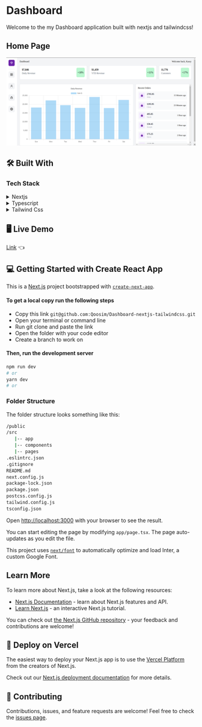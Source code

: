 # Dashboard

Welcome to the my Dashboard application built with nextjs and tailwindcss!


## Home Page
![screenshot](./public/page-1.png)


## 🛠 Built With <a name="built-with"></a>

### Tech Stack <a name="tech-stack"></a>


<details>
  <summary>Nextjs</summary>
  <ul>
    <li><a>https://nextjs.org/</a></li>
  </ul>
</details>


<details>
  <summary>Typescript</summary>
  <ul>
    <li><a>https://www.typescriptlang.org/</a></li>
  </ul>
</details>

<details>
  <summary>Tailwind Css</summary>
  <ul>
    <li><a>https://tailwindcss.com/</a></li>
  </ul>
</details>

## 🖥️ Live Demo
[Link](https://dashboard-nextjs-tailwindcss.netlify.app/) :point_left:

## 💻 Getting Started with Create React App

This is a [Next.js](https://nextjs.org/) project bootstrapped with [`create-next-app`](https://github.com/vercel/next.js/tree/canary/packages/create-next-app).

#### To get a local copy run the following steps

- Copy this link `git@github.com:Qoosim/Dashboard-nextjs-tailwindcss.git`
- Open your terminal or command line
- Run git clone and paste the link
- Open the folder with your code editor
- Create a branch to work on

#### Then, run the development server

```bash
npm run dev
# or
yarn dev
# or
```

### Folder Structure

The folder structure looks something like this:

```sh
/public
/src
   |-- app
   |-- components
   |-- pages
.eslintrc.json
.gitignore
README.md
next.config.js
package-lock.json
package.json
postcss.config.js
tailwind.config.js
tsconfig.json
```

Open [http://localhost:3000](http://localhost:3000) with your browser to see the result.

You can start editing the page by modifying `app/page.tsx`. The page auto-updates as you edit the file.

This project uses [`next/font`](https://nextjs.org/docs/basic-features/font-optimization) to automatically optimize and load Inter, a custom Google Font.

## Learn More

To learn more about Next.js, take a look at the following resources:

- [Next.js Documentation](https://nextjs.org/docs) - learn about Next.js features and API.
- [Learn Next.js](https://nextjs.org/learn) - an interactive Next.js tutorial.

You can check out [the Next.js GitHub repository](https://github.com/vercel/next.js/) - your feedback and contributions are welcome!

## 🚀 Deploy on Vercel

The easiest way to deploy your Next.js app is to use the [Vercel Platform](https://vercel.com/new?utm_medium=default-template&filter=next.js&utm_source=create-next-app&utm_campaign=create-next-app-readme) from the creators of Next.js.

Check out our [Next.js deployment documentation](https://nextjs.org/docs/deployment) for more details.

## 🤝 Contributing <a name="contributing"></a>

Contributions, issues, and feature requests are welcome!
Feel free to check the [issues page](https://github.com/JUUBIX1/front-end/issues).
